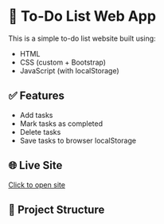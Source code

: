 # 📝 To-Do List Web App

This is a simple to-do list website built using:

- HTML
- CSS (custom + Bootstrap)
- JavaScript (with localStorage)

## ✅ Features

- Add tasks
- Mark tasks as completed
- Delete tasks
- Save tasks to browser localStorage

## 🌐 Live Site

[Click to open site](https://mrabhiranj77.github.io/todo-list/)

## 📁 Project Structure

